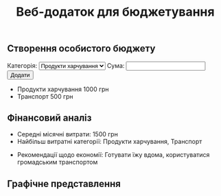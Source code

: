 <!DOCTYPE html>
<html lang="uk">
<head>
  <meta charset="UTF-8">
  <meta name="viewport" content="width=device-width, initial-scale=1.0">
  <title>Веб-додаток для бюджетування</title>
  <link rel="stylesheet" href="style.css">
</head>
<body>
  <header>
    <h1>Веб-додаток для бюджетування</h1>
  </header>
  <main>
    <section class="budget">
      <h2>Створення особистого бюджету</h2>
      <form action="budget.php" method="post">
        <label for="category">Категорія:</label>
        <select name="category" id="category">
          <option value="food">Продукти харчування</option>
          <option value="transport">Транспорт</option>
          <option value="entertainment">Розваги</option>
          <option value="clothing">Одяг</option>
          <option value="housing">Житло</option>
          <option value="other">Інші</option>
        </select>
        <label for="amount">Сума:</label>
        <input type="number" name="amount" id="amount">
        <button type="submit">Додати</button>
      </form>
      <ul class="budgets">
        <li>
          <span class="category">Продукти харчування</span>
          <span class="amount">1000 грн</span>
        </li>
        <li>
          <span class="category">Транспорт</span>
          <span class="amount">500 грн</span>
        </li>
      </ul>
    </section>
    <section class="analysis">
      <h2>Фінансовий аналіз</h2>
      <ul class="statistics">
        <li>
          <span class="label">Середні місячні витрати:</span>
          <span class="value">1500 грн</span>
        </li>
        <li>
          <span class="label">Найбільш витратні категорії:</span>
          <span class="value">Продукти харчування, Транспорт</span>
        </li>
      </ul>
      <ul class="recommendations">
        <li>
          <span class="label">Рекомендації щодо економії:</span>
          <span class="value">Готувати їжу вдома, користуватися громадським транспортом</span>
        </li>
      </ul>
    </section>
    <section class="charts">
      <h2>Графічне представлення</h2>
      <div class="chart">
        <canvas id="pieChart"></canvas>
      </div>
      <div class="chart">
        <canvas id="barChart"></canvas>
      </div>
    </section>
  </main>
  <script src="script.js"></script>
</body>
</html>

